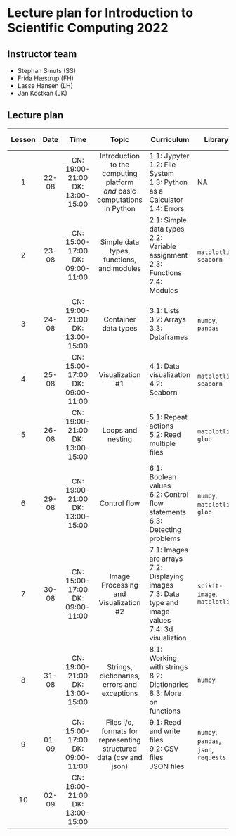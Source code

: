 # Lecture plan for Introduction to Scientific Computing 2022 #

## Instructor team ##

* Stephan Smuts (SS)
* Frida Hæstrup (FH)
* Lasse Hansen (LH)
* Jan Kostkan (JK)

## Lecture plan ##

| Lesson | Date | Time | Topic | Curriculum | Library | Lecturer | Instructor(-s) |
| :-: | :-: | :-: | :-: | - | - | - | - |
| 1 | 22-08 | CN: 19:00-21:00 <br /> DK: 13:00-15:00 | Introduction to the computing platform <br /> _and_  basic computations in Python | 1.1: Jypyter <br /> 1.2: File System <br /> 1.3: Python as a Calculator <br /> 1.4: Errors | NA |  | SS |
| 2 | 23-08 | CN: 15:00-17:00 <br /> DK: 09:00-11:00  | Simple data types, functions, and modules | 2.1: Simple data types <br /> 2.2: Variable assignment <br /> 2.3: Functions <br /> 2.4: Modules | `matplotlib`, `seaborn` | | SS, FH|
| 3 | 24-08 | CN: 19:00-21:00 <br /> DK: 13:00-15:00 | Container data types |  3.1: Lists <br /> 3.2: Arrays <br /> 3.3: Dataframes | `numpy`, `pandas` | | SS, FH |
| 4 | 25-08 | CN: 15:00-17:00 <br /> DK: 09:00-11:00 | Visualization \#1 |  4.1: Data visualization <br /> 4.2: Seaborn |  `matplotlib`, `seaborn` | | SS, JK |
| 5 | 26-08 | CN: 19:00-21:00 <br /> DK: 13:00-15:00 | Loops and nesting |  5.1: Repeat actions <br /> 5.2: Read multiple files | `matplotlib`, `glob` | | SS |
| 6 | 29-08 | CN: 19:00-21:00 <br /> DK: 13:00-15:00 | Control flow |  6.1: Boolean values <br /> 6.2: Control flow statements <br /> 6.3: Detecting problems | `numpy`, `matplotlib`, `glob`| | | SS |
| 7 | 30-08 | CN: 15:00-17:00 <br /> DK: 09:00-11:00 | Image Processing and Visualization \#2 |  7.1: Images are arrays <br /> 7.2: Displaying images <br /> 7.3: Data type and image values <br /> 7.4: 3d visualiztion | `scikit-image`, `matplotlib` | | SS |
| 8 | 31-08 | CN: 19:00-21:00 <br /> DK: 13:00-15:00 | Strings, dictionaries, errors and exceptions |  8.1: Working with strings <br /> 8.2: Dictionaries <br /> 8.3: More on functions | `numpy` | | LH |
| 9 | 01-09 | CN: 15:00-17:00 <br /> DK: 09:00-11:00 |  Files i/o, formats for representing structured data (csv and json) |  9.1: Read and write files <br /> 9.2: CSV files <br /> JSON files | `numpy`, `pandas`, `json`, `requests` | | JK |
| 10 | 02-09 |CN: 19:00-21:00 <br /> DK: 13:00-15:00 | | | | |LH |
